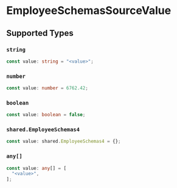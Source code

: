 # EmployeeSchemasSourceValue


## Supported Types

### `string`

```typescript
const value: string = "<value>";
```

### `number`

```typescript
const value: number = 6762.42;
```

### `boolean`

```typescript
const value: boolean = false;
```

### `shared.EmployeeSchemas4`

```typescript
const value: shared.EmployeeSchemas4 = {};
```

### `any[]`

```typescript
const value: any[] = [
  "<value>",
];
```

